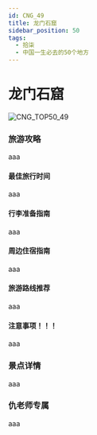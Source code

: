 ```yaml
---
id: CNG_49
title: 龙门石窟
sidebar_position: 50
tags:
  - 拾柒
  - 中国一生必去的50个地方
---
```


# 龙门石窟

![CNG\_TOP50\_49](https://github.com/AzraelQAQ/my-docusaurus-site/blob/master/img/love/CNG\_TOP50/49.png)

### 旅游攻略

aaa

#### 最佳旅行时间

aaa

#### 行李准备指南

aaa

#### 周边住宿指南

aaa

#### 旅游路线推荐

aaa

#### 注意事项！！！

aaa

### 景点详情

aaa

### 仇老师专属

aaa
